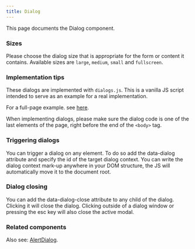 ```yaml
---
title: Dialog 
---
```


This page documents the Dialog component.

### Sizes

Please choose the dialog size that is appropriate for the form or content it contains. Available sizes are `large`, `medium`, `small` and `fullscreen`.

### Implementation tips

These dialogs are implemented with <code>dialogs.js</code>. This is a vanilla JS script intended to serve as an example for a real implementation.

For a full-page example. see <a href="/development/template-examples/dialog.html">here</a>.

When implementing dialogs, please make sure the dialog code is one of the last elements of the page, right before the end of the <code>&lt;body&gt;</code> tag.

### Triggering dialogs

You can trigger a dialog on any element. To do so add the data-dialog attribute and specify the id of the target dialog context. You can write the dialog context mark-up anywhere in your DOM structure, the JS will automatically move it to the document root.

### Dialog closing

You can add the data-dialog-close attribute to any child of the dialog. Clicking it will close the dialog. Clicking outside of a dialog window or pressing the esc key will also close the active modal.

### Related components

Also see: <a href="/development/docs/c-alert-dialog.html">AlertDialog</a>.
